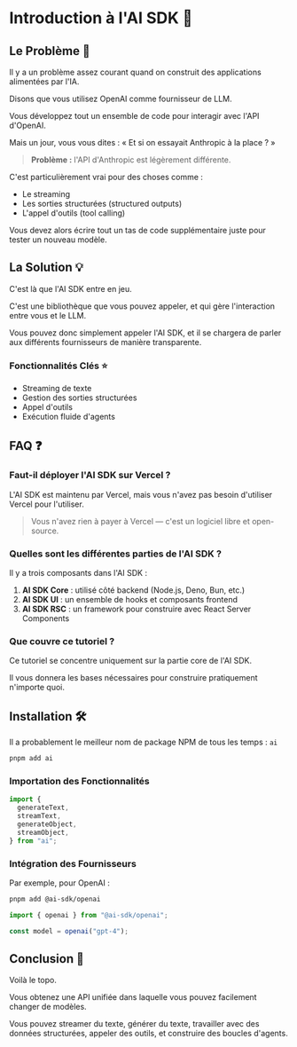 # Introduction à l'AI SDK 🚀

## Le Problème 🤔

Il y a un problème assez courant quand on construit des applications alimentées par l'IA.

Disons que vous utilisez OpenAI comme fournisseur de LLM.

Vous développez tout un ensemble de code pour interagir avec l'API d'OpenAI.

Mais un jour, vous vous dites : « Et si on essayait Anthropic à la place ? »

> **Problème :** l'API d'Anthropic est légèrement différente.

C'est particulièrement vrai pour des choses comme :

- Le streaming
- Les sorties structurées (structured outputs)
- L'appel d'outils (tool calling)

Vous devez alors écrire tout un tas de code supplémentaire juste pour tester un nouveau modèle.

## La Solution 💡

C'est là que l'AI SDK entre en jeu.

C'est une bibliothèque que vous pouvez appeler, et qui gère l'interaction entre vous et le LLM.

Vous pouvez donc simplement appeler l'AI SDK, et il se chargera de parler aux différents fournisseurs de manière transparente.

### Fonctionnalités Clés ⭐

- Streaming de texte
- Gestion des sorties structurées
- Appel d'outils
- Exécution fluide d'agents

## FAQ ❓

### Faut-il déployer l'AI SDK sur Vercel ?

L'AI SDK est maintenu par Vercel, mais vous n'avez pas besoin d'utiliser Vercel pour l'utiliser.

> Vous n'avez rien à payer à Vercel — c'est un logiciel libre et open-source.

### Quelles sont les différentes parties de l'AI SDK ?

Il y a trois composants dans l'AI SDK :

1. **AI SDK Core** : utilisé côté backend (Node.js, Deno, Bun, etc.)
2. **AI SDK UI** : un ensemble de hooks et composants frontend
3. **AI SDK RSC** : un framework pour construire avec React Server Components

### Que couvre ce tutoriel ?

Ce tutoriel se concentre uniquement sur la partie core de l'AI SDK.

Il vous donnera les bases nécessaires pour construire pratiquement n'importe quoi.

## Installation 🛠️

Il a probablement le meilleur nom de package NPM de tous les temps : `ai`

```bash
pnpm add ai
```

### Importation des Fonctionnalités

```javascript
import {
  generateText,
  streamText,
  generateObject,
  streamObject,
} from "ai";
```

### Intégration des Fournisseurs

Par exemple, pour OpenAI :

```bash
pnpm add @ai-sdk/openai
```

```javascript
import { openai } from "@ai-sdk/openai";

const model = openai("gpt-4");
```

## Conclusion 🎯

Voilà le topo.

Vous obtenez une API unifiée dans laquelle vous pouvez facilement changer de modèles.

Vous pouvez streamer du texte, générer du texte, travailler avec des données structurées, appeler des outils, et construire des boucles d'agents.


